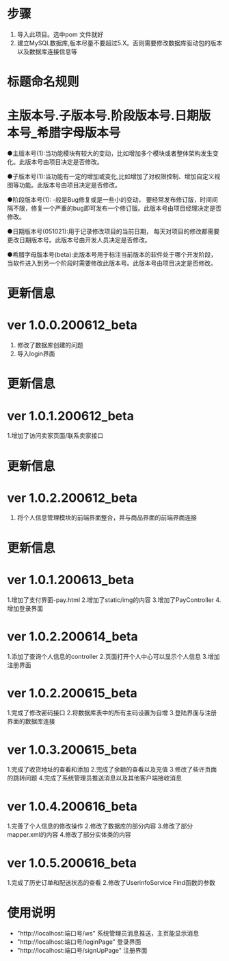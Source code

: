 # 步骤
1. 导入此项目。选中pom 文件就好
2. 建立MySQL数据库,版本尽量不要超过5.X。否则需要修改数据库驱动包的版本以及数据库连接信息等


# 标题命名规则
# 主版本号.子版本号.阶段版本号.日期版本号_希腊字母版本号
●主版本号(1):当功能模块有较大的变动，比如增加多个模块或者整体架构发生变化。此版本号由项目决定是否修改。

●子版本号(1):当功能有一定的增加或变化,比如增加了对权限控制、增加自定义视图等功能。此版本号由项目决定是否修改。

●阶段版本号(1): -般是Bug修复或是一些小的变动， 要经常发布修订版，时间间隔不限，修复一个严重的bug即可发布一个修订版。此版本号由项目经理决定是否修改。

●日期版本号(051021):用于记录修改项目的当前日期， 每天对项目的修改都需要更改日期版本号。此版本号由开发人员决定是否修改。

●希腊字母版本号(beta):此版本号用于标注当前版本的软件处于哪个开发阶段，当软件进入到另一个阶段时需要修改此版本号。此版本号由项目决定是否修改。


# 更新信息
# ver 1.0.0.200612_beta
1. 修改了数据库创建的问题
2. 导入login界面
# 更新信息
# ver 1.0.1.200612_beta
1.增加了访问卖家页面/联系卖家接口
# 更新信息
# ver 1.0.2.200612_beta
1.  将个人信息管理模块的前端界面整合，并与商品界面的前端界面连接
# 更新信息
# ver 1.0.1.200613_beta
1.增加了支付界面-pay.html
2.增加了static/img的内容
3.增加了PayController
4.增加登录界面
# ver 1.0.2.200614_beta
1.添加了查询个人信息的controller
2.页面打开个人中心可以显示个人信息
3.增加注册界面
# ver 1.0.2.200615_beta
1.完成了修改密码接口
2.将数据库表中的所有主码设置为自增
3.登陆界面与注册界面的数据库连接
# ver 1.0.3.200615_beta
1.完成了收货地址的查看和添加
2.完成了余额的查看以及充值
3.修改了些许页面的跳转问题
4.完成了系统管理员推送消息以及其他客户端接收消息
# ver 1.0.4.200616_beta
1.完善了个人信息的修改操作
2.修改了数据库的部分内容
3.修改了部分mapper.xml的内容
4.修改了部分实体类的内容
# ver 1.0.5.200616_beta
1.完成了历史订单和配送状态的查看
2.修改了UserinfoService Find函数的参数


# 使用说明
+ "http://localhost:端口号/ws"  系统管理员消息推送，主页能显示消息
+ "http://localhost:端口号/loginPage"  登录界面
+ "http://localhost:端口号/signUpPage"     注册界面